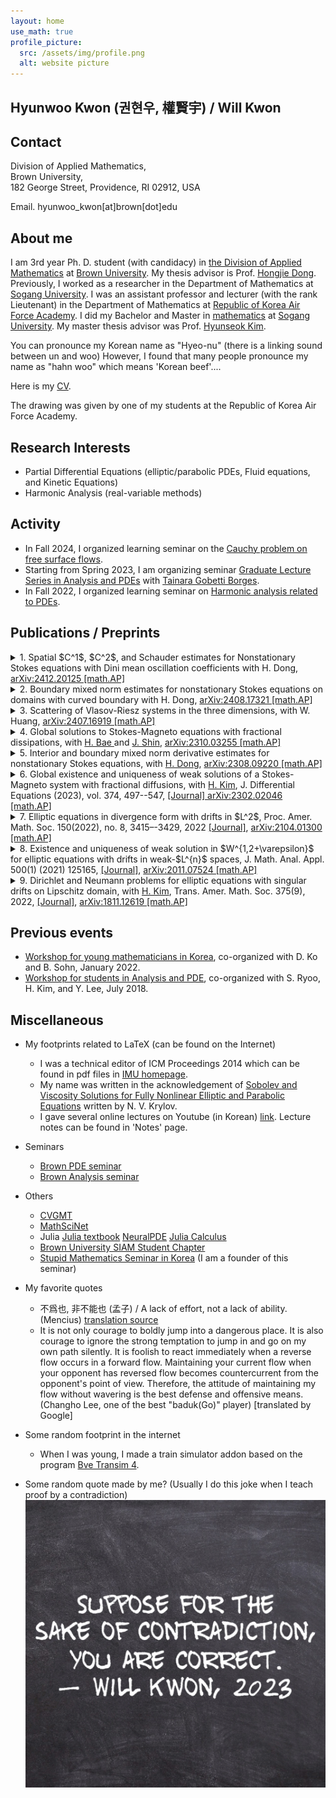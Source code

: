 ```yaml
---
layout: home
use_math: true
profile_picture:
  src: /assets/img/profile.png
  alt: website picture
---
```



<h2><strong>Hyunwoo Kwon (권현우, 權賢宇) / Will Kwon</strong></h2>

## Contact 
Division of Applied Mathematics,<br>
Brown University,<br>
182 George Street, Providence, RI 02912, USA

Email. hyunwoo_kwon[at]brown[dot]edu<br>

## About me  

I am 3rd year Ph. D. student (with candidacy) in [the Division of Applied Mathematics](https://appliedmath.brown.edu) at [Brown University](https://www.brown.edu). My thesis advisor is Prof. [Hongjie Dong](https://appliedmath.brown.edu/people/hongjie-dong). Previously, I worked as a researcher in the Department of Mathematics at [Sogang University](https://wwwe.sogang.ac.kr/wwwe/index_new.html). I was an assistant professor and lecturer (with the rank Lieutenant) in the Department of Mathematics at [Republic of Korea Air Force Academy](http://www.afa.ac.kr). I did my Bachelor and Master in [mathematics](https://math.sogang.ac.kr) at [Sogang University](https://wwwe.sogang.ac.kr/wwwe/index_new.html). My master thesis advisor was Prof. [Hyunseok Kim](https://math.sogang.ac.kr/math/math02_1_4.html). 

You can pronounce my Korean name as "Hyeo-nu" (there is a linking sound between un and woo)
However, I found that many people pronounce my name as "hahn woo" which means 'Korean beef'....  

 
Here is my [CV](https://willkwon-math.github.io/assets/files/CV_HKwon.pdf).

The drawing was given by one of my students at the Republic of Korea Air Force Academy.

## Research Interests
 
- Partial Differential Equations (elliptic/parabolic PDEs, Fluid equations, and Kinetic Equations)
- Harmonic Analysis (real-variable methods)

## Activity
- In Fall 2024, I organized learning seminar on the [Cauchy problem on free surface flows](https://willkwon-math.github.io/fall2024-Muskat).
- Starting from Spring 2023, I am organizing seminar [Graduate Lecture Series in Analysis and PDEs](https://glespa-brown.github.io) with [Tainara Gobetti Borges](https://sites.google.com/brown.edu/tainaraborgeswebpage/home?authuser=0).
- In Fall 2022, I organized learning seminar on [Harmonic analysis related to PDEs](https://willkwon-math.github.io/fall2022-HAPDE).

## Publications / Preprints

<details>
<summary>1. Spatial $C^1$, $C^2$, and Schauder estimates for Nonstationary Stokes equations with Dini mean oscillation coefficients with H. Dong, <a href="https://arxiv.org/abs/2412.20125">arXiv:2412.20125 [math.AP]</a> </summary>
<div markdown="1">
**Abstract.** We establish the spatial differentiability of weak solutions to nonstationary Stokes equations in divergence form with variable viscosity coefficients having $L_2$-Dini mean oscillations. As a corollary, we derive local spatial Schauder estimates for such equations if the viscosity coefficient belongs to $C^\alpha_x$. Similar results also hold for strong solutions to nonstationary Stokes equations in nondivergence form.
  </div>
</details>

<details>
<summary>2. Boundary mixed norm estimates for nonstationary Stokes equations on domains with curved boundary with H. Dong, <a href="http://arxiv.org/abs/2408.17321">arXiv:2408.17321 [math.AP]</a> </summary>
<div markdown="1">
**Abstract.** We consider nonstationary Stokes equations in nondivergence form with variable viscosity coefficients and generalized Navier slip boundary conditions with slip tensor $\mathcal{A}$ in a domain $\Omega$ in $\mathbb{R}^d$. First, under the assumption that slip matrix $\mathcal{A}$ is sufficiently smooth, we establish a priori local regularity estimates for solutions near a curved portion of the domain boundary. Second, when $\mathcal{A}$ is the shape operator, we derive local boundary estimates for the Hessians of the solutions, where the right-hand side does not involve the pressure. Notably, our results are new even if the viscosity coefficients are constant.
  </div>
</details>

<details>
<summary>3. Scattering of Vlasov-Riesz systems in the three dimensions, with W. Huang, <a href="http://arxiv.org/abs/2407.16919">arXiv:2407.16919 [math.AP]</a></summary> 
<div markdown="1">
**Abstract.** We consider an asymptotic behavior of solutions to the Vlasov-Riesz system of order $\alpha$ in $\mathbb{R}^3$ which is a kinetic model induced by Riesz interactions. We prove small data scattering when $1/2<\alpha<1$ and modified scattering when $1<\alpha<1+\delta$ for some $\delta>0$. Moreover, we show the existence of (modified) wave operators for such a regime. To the best of our knowledge, this is the first result on the existence of modified scattering with polynomial correction in kinetic models.
  </div>
</details>


<details>
<summary>4. Global solutions to Stokes-Magneto equations with fractional dissipations, with <a href="https://sites.google.com/view/hantaekbae">H. Bae </a> and <a href="https://sites.google.com/view/jaeyong-shin">J. Shin</a>, <a href="http://arxiv.org/abs/2310.03255">arXiv:2310.03255 [math.AP]</a></summary>
<div markdown="1">
**Abstract.** In this paper, we investigate a Stokes-Magneto system with fractional diffusions. We first deal with the non-resistive case in $\mathbb{T}^d$ and establish the local and global well-posedness with initial magnetic field $\boldsymbol{b}_0\in H^s(\mathbb{T}^d)$. We also show the existence of a unique mild solution of the resisitive case with initial data $\boldsymbol{b}_0$ in the critical $L^p(\mathbb{R}^d)$ space. Moreover, we show that the $L^p$-norm of $\boldsymbol{b}(t)$ converges to zero as $t\rightarrow\infty$ if the initial data is sufficiently small.
  </div>
</details>

<details>
<summary>5. Interior and boundary mixed norm derivative estimates for nonstationary Stokes equations, with <a href="https://www.dam.brown.edu/people/hdong/">H. Dong</a>, <a href="https://arxiv.org/abs/2308.09220">arXiv:2308.09220 [math.AP]</a> </summary>
<div markdown="1">
**Abstract.** We obtain weighted mixed norm Sobolev estimates in the whole space for nonstationary Stokes equations in divergence and nondivergence form with variable viscosity coefficients that are merely measurable in time variable and have small mean oscillation in spatial variables in small cylinders. As an application, we prove interior mixed norm derivative estimates for solutions to both equations. We also discuss boundary mixed norm Hessian estimates for solutions to equations in nondivergence form under the Lions boundary conditions.
  </div>
</details>
<details>
<summary>6. Global existence and uniqueness of weak solutions of a Stokes-Magneto system with fractional diffusions, with <a href="https://math.sogang.ac.kr/math/math02_1_4.html">H. Kim</a>, J. Differential Equations (2023), vol. 374, 497--547, <a href="https://www.sciencedirect.com/science/article/abs/pii/S0022039623005181">[Journal] </a> <a href="https://arxiv.org/abs/2302.02046">arXiv:2302.02046 [math.AP]</a> </summary>
<div markdown="1">
**Abstract.** We consider a Stokes-Magneto system  in $\mathbb{R}^d$ ($d\geq 2)$ with fractional diffusions   $\Lambda^{2\alpha}\boldsymbol{u}$ and $\Lambda^{2\beta}\boldsymbol{b}$ for the velocity $\boldsymbol{u}$ and the magnetic field $\boldsymbol{b}$, respectively. Here $\alpha,\beta$ are positive constants and $\Lambda^s = (-\Delta)^{s/2}$ is the fractional Laplacian of order $s$. We establish global existence of weak solutions of the  Stokes-Magneto system   for any initial data in $L_{2}$ when $\alpha$, $\beta$ satisfy $1/2<\alpha<(d+1)/2$, $\beta >0$,
and $\min(\alpha+\beta,2\alpha+\beta-1)>d/2$. It is also shown that weak solutions are   unique  if $\beta \geq 1$ and $\min (\alpha+\beta,2\alpha+\beta-1)\geq d/2+1$, in addition.
  </div>
</details>

<details>
<summary>7. Elliptic equations in divergence form with drifts in $L^2$, Proc. Amer. Math. Soc. 150(2022), no. 8, 3415–-3429, 2022 <a href="https://www.ams.org/journals/proc/0000-000-00/S0002-9939-2022-15828-6">[Journal]</a>, <a href ="https://arxiv.org/abs/2104.01300">arXiv:2104.01300 [math.AP]</a></summary> 
<div markdown="1">
**Abstract.**  We consider the Dirichlet problem for second-order linear elliptic equations in divergence form
<center>
$-\mathrm{div} (A\nabla u) + \mathbf{b}\cdot \nabla u +\lambda u = f+\mathrm{div } \mathbf{F}\quad \text{in } \Omega\quad \text{and}\quad u=0\quad \text{on } \partial\Omega$,  
</center>
in bounded Lipschitz domain $\Omega$ in $\mathbb{R}^2$, where $A:\mathbb{R}^2\rightarrow \mathbb{R}^{2^2}$, $\mathbf{b}: \Omega\rightarrow \mathbb{R}^2$, and $\lambda \geq 0$ are given. If $2<p<\infty$ and $A$ has a small mean oscillation in small balls, $\Omega$ has small Lipschitz constant, and $\mathrm{div } A, \mathbf{b}\in L^2(\Omega;\mathbb{R}^2)$, then we prove existence and uniqueness of weak solutions in $W_0^{1,p}(\Omega)$ of the problem. Similar result also holds for the dual problem.
</div>
</details>

<details>
<summary>8. Existence and uniqueness of weak solution in $W^{1,2+\varepsilon}$ for elliptic equations with drifts in weak-$L^{n}$ spaces, J. Math. Anal. Appl. 500(1) (2021) 125165, <a href = "https://www.sciencedirect.com/science/article/abs/pii/S0022247X21002444">[Journal]</a>,  <a href="https://arxiv.org/abs/2011.07524">arXiv:2011.07524 [math.AP]</a></summary>
<div markdown="1">
**Abstract.**  We consider the following Dirichlet problems for elliptic equations with singular drift $\mathbf{b}$:
<center>
$\text{(a)}\, −\mathrm{div}(A\nabla u)+\mathrm{div}(u\mathbf{b})=f,\qquad\text{(b)}\, −\mathrm{div}(A^T\nabla v)−\mathbf{b}\cdot\nabla v=g\quad \text{in } \Omega,$
</center>
where $\Omega$ is a bounded Lipschitz domain in $\mathbb{R}^n$, $n\geq 2$. Assuming that $\mathbf{b}\in L^{n,\infty}(\Omega)^n$ has non-negative weak divergence in $\Omega$, we establish existence and uniqueness of weak solution in $W^{1,2+\varepsilon}_0(\Omega)$  of the problem (b) when $A$ is bounded and uniformly elliptic. As an application, we prove unique solvability of weak solution $u$ in $W^{1,2-}_0(\Omega)$ for the problem (a) for every $f\in W^{-1,2-}(\Omega)$.
</div>
</details>

<details>
<summary>9. Dirichlet and Neumann problems for elliptic equations with singular drifts on Lipschitz domain, with <a href="https://math.sogang.ac.kr/math/math02_1_4.html">H. Kim</a>, Trans. Amer. Math. Soc. 375(9), 2022, <a href = "https://doi.org/10.1090/tran/8730">[Journal]</a>, <a href ="https://arxiv.org/abs/1811.12619">arXiv:1811.12619 [math.AP] </a>
</summary>
<div markdown="1">
**Abstract.**  We consider the Dirichlet and Neumann problems for second-order linear elliptic equations:
<center>
$−\triangle u+\mathrm{div}(u\mathbf{b})=f\quad \text{and}\quad  −\triangle v−\mathbf{b}\cdot\nabla v=g$
</center>
in a bounded Lipschitz domain $\Omega$ in $\mathbb{R}^n$ ($n\geq 3$), where $\mathbf{b}:\Omega\rightarrow \mathbb{R}^n$ is a given vector field. Under the assumption that $\mathbf{b}\in L^n(\Omega)^n$, we first establish existence and uniqueness of solutions in $L^p_{\alpha}(\Omega)$ for the Dirichlet and Neumann problems. Here $L^p_{\alpha}(\Omega)$ denotes the Sobolev space (or Bessel potential space) with the pair $(\alpha,p)$ satisfying certain conditions. These results extend the classical works of Jerison-Kenig (1995) and Fabes-Mendez-Mitrea (1998) for the Poisson equation. We also prove existence and uniqueness of solutions of the Dirichlet problem with boundary data in $L^2(\partial\Omega)$. Our results for the Dirichlet problems hold even for the case $n=2$.
</div>
</details>

## Previous events
- [Workshop for young mathematicians in Korea](https://sites.google.com/view/wym2022/), co-organized with D. Ko and B. Sohn, January 2022.
- [Workshop for students in Analysis and PDE](https://sites.google.com/view/wsap2018/), co-organized with S. Ryoo, H. Kim, and Y. Lee, July 2018.
 


## Miscellaneous
- My footprints related to LaTeX (can be found on the Internet)
  - I was a technical editor of ICM Proceedings 2014 which can be found in pdf files in [IMU homepage](https://www.mathunion.org/icm/proceedings/2014).
  - My name was written in the acknowledgement of [Sobolev and Viscosity Solutions for Fully Nonlinear Elliptic and Parabolic Equations](https://bookstore.ams.org/cdn-1612203880278/surv-233/~~FreeAttachments/surv-233-pref.pdf) written by N. V. Krylov.  
  - I gave several online lectures on Youtube (in Korean) [link](https://www.youtube.com/channel/UCE9KYJ_vqV0NHkvIJy4UIvA). Lecture notes can be found in 'Notes' page.
- Seminars
  - [Brown PDE seminar](https://www.dam.brown.edu/pde/seminar.html)
  - [Brown Analysis seminar](https://sites.google.com/brown.edu/brownanalysisseminar/home)

- Others
  - [CVGMT](https://cvgmt.sns.it)
  - [MathSciNet](http://www.ams.org/mathscinet)
  - Julia [Julia textbook](https://juliabook.chkwon.net/book) [NeuralPDE](https://neuralpde.sciml.ai/stable/) [Julia Calculus](https://jverzani.github.io/CalculusWithJuliaNotes.jl/)
  - [Brown University SIAM Student Chapter](https://www.dam.brown.edu/siam/index.html)
  - [Stupid Mathematics Seminar in Korea](https://www.facebook.com/mungseminar)  (I am a founder of this seminar)

- My favorite quotes
  - 不爲也, 非不能也 (孟子) / A lack of effort, not a lack of ability. (Mencius) [translation source](http://www.acmuller.net/con-dao/mencius.html)
  - It is not only courage to boldly jump into a dangerous place. It is also courage to ignore the strong temptation to jump in and go on my own path silently. It is foolish to react immediately when a reverse flow occurs in a forward flow. Maintaining your current flow when your opponent has reversed flow becomes countercurrent from the opponent's point of view. Therefore, the attitude of maintaining my flow without wavering is the best defense and offensive means. (Changho Lee, one of the best "baduk(Go)" player) [translated by Google]
- Some random footprint in the internet
   - When I was young, I made a train simulator addon based on the program [Bve Transim 4](https://en.wikipedia.org/wiki/BVE_Trainsim). 
- Some random quote made by me? (Usually I do this joke when I teach proof by a contradiction)
![image info](/assets/img/typorama.jpg)
